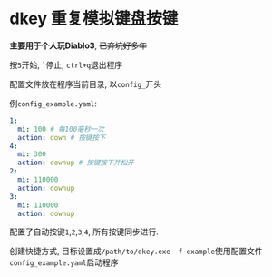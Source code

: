 # dkey 重复模拟键盘按键

**主要用于个人玩Diablo3**, ~~已弃坑好多年~~

按`5`开始, <code>\`</code>停止, `ctrl+q`退出程序

配置文件放在程序当前目录, 以`config_`开头

例`config_example.yaml`:
```yaml
1:
  mi: 100 # 每100毫秒一次
  action: down # 按键按下
4:
  mi: 300
  action: downup # 按键按下并松开
2:
  mi: 110000
  action: downup
3:
  mi: 110000
  action: downup
```

配置了自动按键`1`,`2`,`3`,`4`, 所有按键同步进行.

创建快捷方式, 目标设置成`/path/to/dkey.exe -f example`使用配置文件`config_example.yaml`启动程序